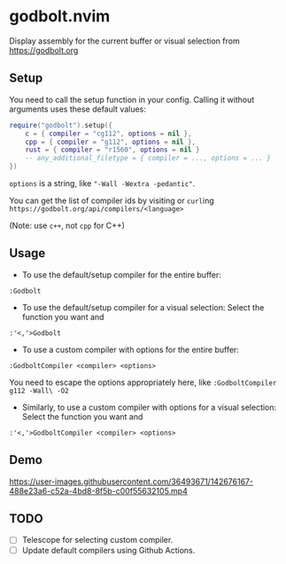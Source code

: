 # godbolt.nvim

Display assembly for the current buffer or visual selection from https://godbolt.org

## Setup
You need to call the setup function in your config. Calling it without arguments uses these default values:

```lua
require("godbolt").setup({
    c = { compiler = "cg112", options = nil },
    cpp = { compiler = "g112", options = nil },
    rust = { compiler = "r1560", options = nil }
    -- any_additional_filetype = { compiler = ..., options = ... }
})
```
`options` is a string, like `"-Wall -Wextra -pedantic"`.

You can get the list of compiler ids by visiting or `curl`ing `https://godbolt.org/api/compilers/<language>`

(Note: use `c++`, not `cpp` for C++)


## Usage

 - To use the default/setup compiler for the entire buffer:

  `:Godbolt`
 - To use the default/setup compiler for a visual selection: Select the function you want and
 
  `:'<,'>Godbolt`
 - To use a custom compiler with options for the entire buffer:

  `:GodboltCompiler <compiler> <options>`
  
   You need to escape the options appropriately here, like `:GodboltCompiler g112 -Wall\ -O2`
 - Similarly, to use a custom compiler with options for a visual selection: Select the function you want and

  `:'<,'>GodboltCompiler <compiler> <options>`

## Demo
https://user-images.githubusercontent.com/36493671/142676167-488e23a6-c52a-4bd8-8f5b-c00f55632105.mp4

## TODO
 - [ ] Telescope for selecting custom compiler.
 - [ ] Update default compilers using Github Actions.
